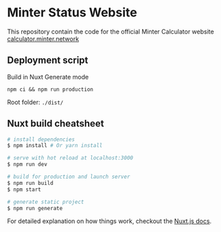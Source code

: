 # Minter Status Website

This repository contain the code for the official Minter Calculator website [calculator.minter.network](https://calculator.minter.network)

## Deployment script

Build in Nuxt Generate mode
```
npm ci && npm run production
```
Root folder: `./dist/`

## Nuxt build cheatsheet

``` bash
# install dependencies
$ npm install # Or yarn install

# serve with hot reload at localhost:3000
$ npm run dev

# build for production and launch server
$ npm run build
$ npm start

# generate static project
$ npm run generate
```

For detailed explanation on how things work, checkout the [Nuxt.js docs](https://github.com/nuxt/nuxt.js).
